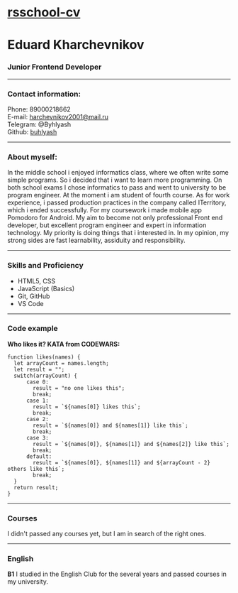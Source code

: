 # [rsschool-cv](https://buhlyash.github.io/rsschool-cv/)
# Eduard Kharchevnikov
### Junior Frontend Developer
---
### Contact information:

Phone: 89000218662 <br>
E-mail: harchevnikov2001@mail.ru <br>
Telegram: @Byhlyash <br>
Github: [buhlyash](https://github.com/Buhlyash) <br>

---
### About myself:

In the middle school i enjoyed informatics class, where we often write some simple programs. 
So i decided that i want to learn more programming. On both school exams I chose informatics 
to pass and went to university to be program engineer. At the moment i am student of fourth 
course. As for work experience,  i passed production practices in the company called ITerritory, 
which i ended successfully. For my coursework i made mobile app Pomodoro for Android. My aim 
to become not only professional Front end developer, but excellent program engineer and expert
in information technology. My priority is doing things that i interested in. In my opinion, 
my strong sides are  fast learnability, assiduity and responsibility. 

---
### Skills and Proficiency
* HTML5, CSS
* JavaScript (Basics)
* Git, GitHub
* VS Code
---
### Code example
**Who likes it? KATA from CODEWARS:**
```
function likes(names) {
  let arrayCount = names.length;
  let result = "";
  switch(arrayCount) {
      case 0:
        result = "no one likes this";
        break;
      case 1: 
        result = `${names[0]} likes this`;
        break;
      case 2:
        result = `${names[0]} and ${names[1]} like this`;
        break;
      case 3:
        result = `${names[0]}, ${names[1]} and ${names[2]} like this`;
        break;
      default: 
        result = `${names[0]}, ${names[1]} and ${arrayCount - 2} others like this`;
        break;
  }
  return result;
}
```
---
### Courses

I didn't passed any courses yet, but I am in search of the right ones.

---
### English
**B1** I studied in the English Club for the several years and passed courses in my university.
